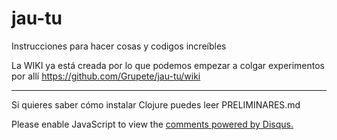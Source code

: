# jau-tu
Instrucciones para hacer cosas y codigos increíbles

La WIKI ya está creada por lo que podemos empezar a colgar experimentos por allí
https://github.com/Grupete/jau-tu/wiki

--------

Si quieres saber cómo instalar Clojure puedes leer PRELIMINARES.md
<html>
<div id="disqus_thread"></div>
<script type="text/javascript">
    /* * * CONFIGURATION VARIABLES * * */
    var disqus_shortname = 'milesian';
    
    /* * * DON'T EDIT BELOW THIS LINE * * */
    (function() {
        var dsq = document.createElement('script'); dsq.type = 'text/javascript'; dsq.async = true;
        dsq.src = '//' + disqus_shortname + '.disqus.com/embed.js';
        (document.getElementsByTagName('head')[0] || document.getElementsByTagName('body')[0]).appendChild(dsq);
    })();
</script>
<noscript>Please enable JavaScript to view the <a href="https://disqus.com/?ref_noscript" rel="nofollow">comments powered by Disqus.</a></noscript>
</html>
